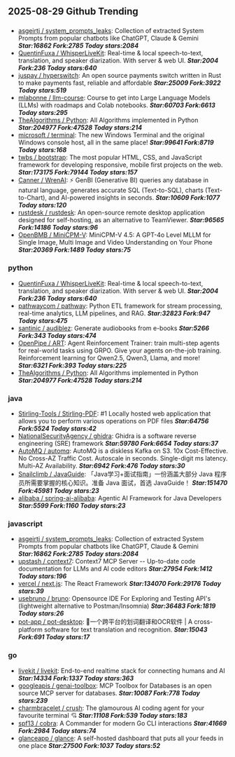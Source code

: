 ## 2025-08-29 Github Trending

### 
* [asgeirtj / system_prompts_leaks](https://github.com/asgeirtj/system_prompts_leaks): Collection of extracted System Prompts from popular chatbots like ChatGPT, Claude & Gemini ***Star:16862 Fork:2785 Today stars:2084***
* [QuentinFuxa / WhisperLiveKit](https://github.com/QuentinFuxa/WhisperLiveKit): Real-time & local speech-to-text, translation, and speaker diarization. With server & web UI. ***Star:2004 Fork:236 Today stars:640***
* [juspay / hyperswitch](https://github.com/juspay/hyperswitch): An open source payments switch written in Rust to make payments fast, reliable and affordable ***Star:25009 Fork:3922 Today stars:519***
* [mlabonne / llm-course](https://github.com/mlabonne/llm-course): Course to get into Large Language Models (LLMs) with roadmaps and Colab notebooks. ***Star:60703 Fork:6613 Today stars:295***
* [TheAlgorithms / Python](https://github.com/TheAlgorithms/Python): All Algorithms implemented in Python ***Star:204977 Fork:47528 Today stars:214***
* [microsoft / terminal](https://github.com/microsoft/terminal): The new Windows Terminal and the original Windows console host, all in the same place! ***Star:99641 Fork:8719 Today stars:168***
* [twbs / bootstrap](https://github.com/twbs/bootstrap): The most popular HTML, CSS, and JavaScript framework for developing responsive, mobile first projects on the web. ***Star:173175 Fork:79144 Today stars:157***
* [Canner / WrenAI](https://github.com/Canner/WrenAI): ⚡️ GenBI (Generative BI) queries any database in natural language, generates accurate SQL (Text-to-SQL), charts (Text-to-Chart), and AI-powered insights in seconds. ***Star:10609 Fork:1077 Today stars:120***
* [rustdesk / rustdesk](https://github.com/rustdesk/rustdesk): An open-source remote desktop application designed for self-hosting, as an alternative to TeamViewer. ***Star:96565 Fork:14186 Today stars:96***
* [OpenBMB / MiniCPM-V](https://github.com/OpenBMB/MiniCPM-V): MiniCPM-V 4.5: A GPT-4o Level MLLM for Single Image, Multi Image and Video Understanding on Your Phone ***Star:20369 Fork:1489 Today stars:75***

### python
* [QuentinFuxa / WhisperLiveKit](https://github.com/QuentinFuxa/WhisperLiveKit): Real-time & local speech-to-text, translation, and speaker diarization. With server & web UI. ***Star:2004 Fork:236 Today stars:640***
* [pathwaycom / pathway](https://github.com/pathwaycom/pathway): Python ETL framework for stream processing, real-time analytics, LLM pipelines, and RAG. ***Star:32823 Fork:947 Today stars:475***
* [santinic / audiblez](https://github.com/santinic/audiblez): Generate audiobooks from e-books ***Star:5266 Fork:343 Today stars:474***
* [OpenPipe / ART](https://github.com/OpenPipe/ART): Agent Reinforcement Trainer: train multi-step agents for real-world tasks using GRPO. Give your agents on-the-job training. Reinforcement learning for Qwen2.5, Qwen3, Llama, and more! ***Star:6321 Fork:393 Today stars:225***
* [TheAlgorithms / Python](https://github.com/TheAlgorithms/Python): All Algorithms implemented in Python ***Star:204977 Fork:47528 Today stars:214***

### java
* [Stirling-Tools / Stirling-PDF](https://github.com/Stirling-Tools/Stirling-PDF): #1 Locally hosted web application that allows you to perform various operations on PDF files ***Star:64756 Fork:5524 Today stars:42***
* [NationalSecurityAgency / ghidra](https://github.com/NationalSecurityAgency/ghidra): Ghidra is a software reverse engineering (SRE) framework ***Star:59780 Fork:6654 Today stars:37***
* [AutoMQ / automq](https://github.com/AutoMQ/automq): AutoMQ is a diskless Kafka on S3. 10x Cost-Effective. No Cross-AZ Traffic Cost. Autoscale in seconds. Single-digit ms latency. Multi-AZ Availability. ***Star:6942 Fork:476 Today stars:30***
* [Snailclimb / JavaGuide](https://github.com/Snailclimb/JavaGuide): 「Java学习+面试指南」一份涵盖大部分 Java 程序员所需要掌握的核心知识。准备 Java 面试，首选 JavaGuide！ ***Star:151470 Fork:45981 Today stars:23***
* [alibaba / spring-ai-alibaba](https://github.com/alibaba/spring-ai-alibaba): Agentic AI Framework for Java Developers ***Star:5599 Fork:1160 Today stars:23***

### javascript
* [asgeirtj / system_prompts_leaks](https://github.com/asgeirtj/system_prompts_leaks): Collection of extracted System Prompts from popular chatbots like ChatGPT, Claude & Gemini ***Star:16862 Fork:2785 Today stars:2084***
* [upstash / context7](https://github.com/upstash/context7): Context7 MCP Server -- Up-to-date code documentation for LLMs and AI code editors ***Star:27954 Fork:1412 Today stars:196***
* [vercel / next.js](https://github.com/vercel/next.js): The React Framework ***Star:134070 Fork:29176 Today stars:39***
* [usebruno / bruno](https://github.com/usebruno/bruno): Opensource IDE For Exploring and Testing API's (lightweight alternative to Postman/Insomnia) ***Star:36483 Fork:1819 Today stars:26***
* [pot-app / pot-desktop](https://github.com/pot-app/pot-desktop): 🌈一个跨平台的划词翻译和OCR软件 | A cross-platform software for text translation and recognition. ***Star:15043 Fork:691 Today stars:17***

### go
* [livekit / livekit](https://github.com/livekit/livekit): End-to-end realtime stack for connecting humans and AI ***Star:14334 Fork:1337 Today stars:363***
* [googleapis / genai-toolbox](https://github.com/googleapis/genai-toolbox): MCP Toolbox for Databases is an open source MCP server for databases. ***Star:10087 Fork:778 Today stars:239***
* [charmbracelet / crush](https://github.com/charmbracelet/crush): The glamourous AI coding agent for your favourite terminal 💘 ***Star:11108 Fork:539 Today stars:183***
* [spf13 / cobra](https://github.com/spf13/cobra): A Commander for modern Go CLI interactions ***Star:41669 Fork:2984 Today stars:74***
* [glanceapp / glance](https://github.com/glanceapp/glance): A self-hosted dashboard that puts all your feeds in one place ***Star:27500 Fork:1037 Today stars:52***
